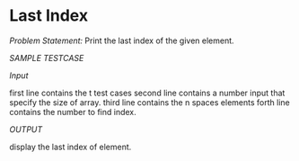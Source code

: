 # Last Index

*Problem Statement:*
Print the last index of the given element.

*SAMPLE TESTCASE*

*Input*

first line contains the t test cases
second line contains a number input that specify the size of array.
third line contains the n spaces elements
forth line contains the number to find index.

*OUTPUT*

display the last index of element.
